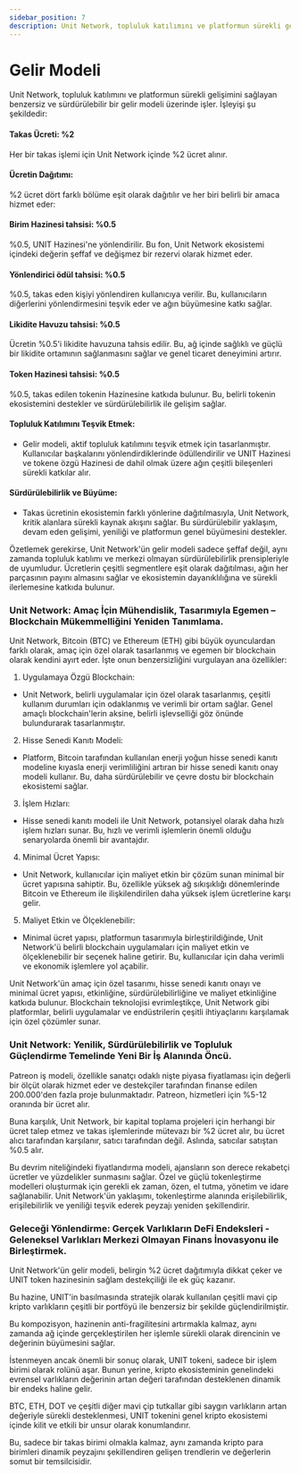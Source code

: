 ```yaml
---
sidebar_position: 7
description: Unit Network, topluluk katılımını ve platformun sürekli gelişimini sağlayan benzersiz ve sürdürülebilir bir gelir modeli üzerinde işler. İşleyişi şu şekildedir
---
```


# Gelir Modeli

Unit Network, topluluk katılımını ve platformun sürekli gelişimini sağlayan benzersiz ve sürdürülebilir bir gelir modeli üzerinde işler. İşleyişi şu şekildedir:

#### Takas Ücreti: %2

Her bir takas işlemi için Unit Network içinde %2 ücret alınır.

#### Ücretin Dağıtımı:

%2 ücret dört farklı bölüme eşit olarak dağıtılır ve her biri belirli bir amaca hizmet eder:

#### Birim Hazinesi tahsisi: %0.5

%0.5, UNIT Hazinesi'ne yönlendirilir. Bu fon, Unit Network ekosistemi içindeki değerin şeffaf ve değişmez bir rezervi olarak hizmet eder.

#### Yönlendirici ödül tahsisi: %0.5

%0.5, takas eden kişiyi yönlendiren kullanıcıya verilir. Bu, kullanıcıların diğerlerini yönlendirmesini teşvik eder ve ağın büyümesine katkı sağlar.

#### Likidite Havuzu tahsisi: %0.5

Ücretin %0.5'i likidite havuzuna tahsis edilir. Bu, ağ içinde sağlıklı ve güçlü bir likidite ortamının sağlanmasını sağlar ve genel ticaret deneyimini artırır.

#### Token Hazinesi tahsisi: %0.5

%0.5, takas edilen tokenin Hazinesine katkıda bulunur. Bu, belirli tokenin ekosistemini destekler ve sürdürülebilirlik ile gelişim sağlar.

#### Topluluk Katılımını Teşvik Etmek:

- Gelir modeli, aktif topluluk katılımını teşvik etmek için tasarlanmıştır. Kullanıcılar başkalarını yönlendirdiklerinde ödüllendirilir ve UNIT Hazinesi ve tokene özgü Hazinesi de dahil olmak üzere ağın çeşitli bileşenleri sürekli katkılar alır.

#### Sürdürülebilirlik ve Büyüme:

- Takas ücretinin ekosistemin farklı yönlerine dağıtılmasıyla, Unit Network, kritik alanlara sürekli kaynak akışını sağlar. Bu sürdürülebilir yaklaşım, devam eden gelişimi, yeniliği ve platformun genel büyümesini destekler.

Özetlemek gerekirse, Unit Network'ün gelir modeli sadece şeffaf değil, aynı zamanda topluluk katılımı ve merkezi olmayan sürdürülebilirlik prensipleriyle de uyumludur. Ücretlerin çeşitli segmentlere eşit olarak dağıtılması, ağın her parçasının payını almasını sağlar ve ekosistemin dayanıklılığına ve sürekli ilerlemesine katkıda bulunur.

### Unit Network: Amaç İçin Mühendislik, Tasarımıyla Egemen – Blockchain Mükemmelliğini Yeniden Tanımlama.

Unit Network, Bitcoin (BTC) ve Ethereum (ETH) gibi büyük oyunculardan farklı olarak, amaç için özel olarak tasarlanmış ve egemen bir blockchain olarak kendini ayırt eder. İşte onun benzersizliğini vurgulayan ana özellikler:

1. Uygulamaya Özgü Blockchain:

- Unit Network, belirli uygulamalar için özel olarak tasarlanmış, çeşitli kullanım durumları için odaklanmış ve verimli bir ortam sağlar. Genel amaçlı blockchain'lerin aksine, belirli işlevselliği göz önünde bulundurarak tasarlanmıştır.

2. Hisse Senedi Kanıtı Modeli:

- Platform, Bitcoin tarafından kullanılan enerji yoğun hisse senedi kanıtı modeline kıyasla enerji verimliliğini artıran bir hisse senedi kanıtı onay modeli kullanır. Bu, daha sürdürülebilir ve çevre dostu bir blockchain ekosistemi sağlar.

3. İşlem Hızları:

- Hisse senedi kanıtı modeli ile Unit Network, potansiyel olarak daha hızlı işlem hızları sunar. Bu, hızlı ve verimli işlemlerin önemli olduğu senaryolarda önemli bir avantajdır.

4. Minimal Ücret Yapısı:

- Unit Network, kullanıcılar için maliyet etkin bir çözüm sunan minimal bir ücret yapısına sahiptir. Bu, özellikle yüksek ağ sıkışıklığı dönemlerinde Bitcoin ve Ethereum ile ilişkilendirilen daha yüksek işlem ücretlerine karşı gelir.

5. Maliyet Etkin ve Ölçeklenebilir:

- Minimal ücret yapısı, platformun tasarımıyla birleştirildiğinde, Unit Network'ü belirli blockchain uygulamaları için maliyet etkin ve ölçeklenebilir bir seçenek haline getirir. Bu, kullanıcılar için daha verimli ve ekonomik işlemlere yol açabilir.

Unit Network'ün amaç için özel tasarımı, hisse senedi kanıtı onayı ve minimal ücret yapısı, etkinliğine, sürdürülebilirliğine ve maliyet etkinliğine katkıda bulunur. Blockchain teknolojisi evrimleştikçe, Unit Network gibi platformlar, belirli uygulamalar ve endüstrilerin çeşitli ihtiyaçlarını karşılamak için özel çözümler sunar.

### Unit Network: Yenilik, Sürdürülebilirlik ve Topluluk Güçlendirme Temelinde Yeni Bir İş Alanında Öncü.

Patreon iş modeli, özellikle sanatçı odaklı nişte piyasa fiyatlaması için değerli bir ölçüt olarak hizmet eder ve destekçiler tarafından finanse edilen 200.000'den fazla proje bulunmaktadır. Patreon, hizmetleri için %5-12 oranında bir ücret alır.

Buna karşılık, Unit Network, bir kapital toplama projeleri için herhangi bir ücret talep etmez ve takas işlemlerinde mütevazı bir %2 ücret alır, bu ücret alıcı tarafından karşılanır, satıcı tarafından değil. Aslında, satıcılar satıştan %0.5 alır.

Bu devrim niteliğindeki fiyatlandırma modeli, ajansların son derece rekabetçi ücretler ve yüzdelikler sunmasını sağlar. Özel ve güçlü tokenleştirme modelleri oluşturmak için gerekli ek zaman, özen, el tutma, yönetim ve idare sağlanabilir. Unit Network'ün yaklaşımı, tokenleştirme alanında erişilebilirlik, erişilebilirlik ve yeniliği teşvik ederek peyzajı yeniden şekillendirir.

### Geleceği Yönlendirme: Gerçek Varlıkların DeFi Endeksleri - Geleneksel Varlıkları Merkezi Olmayan Finans İnovasyonu ile Birleştirmek.

Unit Network'ün gelir modeli, belirgin %2 ücret dağıtımıyla dikkat çeker ve UNIT token hazinesinin sağlam destekçiliği ile ek güç kazanır.

Bu hazine, UNIT'in basılmasında stratejik olarak kullanılan çeşitli mavi çip kripto varlıkların çeşitli bir portföyü ile benzersiz bir şekilde güçlendirilmiştir.

Bu kompozisyon, hazinenin anti-fragilitesini artırmakla kalmaz, aynı zamanda ağ içinde gerçekleştirilen her işlemle sürekli olarak direncinin ve değerinin büyümesini sağlar.

İstenmeyen ancak önemli bir sonuç olarak, UNIT tokeni, sadece bir işlem birimi olarak rolünü aşar. Bunun yerine, kripto ekosisteminin genelindeki evrensel varlıkların değerinin artan değeri tarafından desteklenen dinamik bir endeks haline gelir.

BTC, ETH, DOT ve çeşitli diğer mavi çip tutkallar gibi saygın varlıkların artan değeriyle sürekli desteklenmesi, UNIT tokenini genel kripto ekosistemi içinde kilit ve etkili bir unsur olarak konumlandırır.

Bu, sadece bir takas birimi olmakla kalmaz, aynı zamanda kripto para birimleri dinamik peyzajını şekillendiren gelişen trendlerin ve değerlerin somut bir temsilcisidir.
